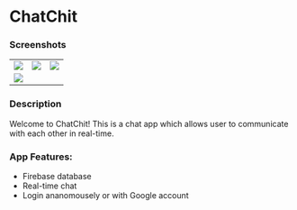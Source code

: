 <h1> ChatChit</h1> 

### Screenshots

<table align="center" border="0">

<tr>
<td> <img src="https://i.imgur.com/JWkg0fq.png"> </td>
<td> <img src="https://i.imgur.com/oqyIfE4.png"> </td>
<td> <img src="https://i.imgur.com/cYJrco0.png"> </td>
</tr>

<tr>
<td> <img src="https://i.imgur.com/j9AkcYb.png"> </td>
</tr>

</table>


### Description

Welcome to ChatChit! This is a chat app which allows user to communicate with each other in real-time. 

### App Features:

* Firebase database
* Real-time chat
* Login ananomousely or with Google account

